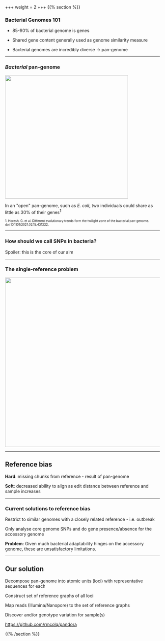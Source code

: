+++
weight = 2
+++
{{% section %}}

### Bacterial Genomes 101

- 85-90% of bacterial genome is genes

- Shared gene content generally used as genome similarity measure

- Bacterial genomes are incredibly diverse &rarr; pan-genome

---

### *Bacterial* pan-genome


<img src="images/pangenome.png"  height="400" style="border: none;">

In an "open" pan-genome, such as *E. coli*, two individuals could share as little as 30%
of their genes<sup style="font-size: small;">1</sup>

<font size="0.1em;">1. Horesh, G. et al. Different evolutionary trends form the twilight zone of the bacterial pan-genome. doi:10.1101&#x2F;2021.02.15.431222.</font>

---

### How should we call SNPs in bacteria?

Spoiler: this is the core of our aim

---

### The single-reference problem

<img src="images/single-ref.png"  height="550" style="border: none;">

---

## Reference bias

<p class="fragment fade-in-then-semi-out">
<b>Hard</b>: missing chunks from reference - result of pan-genome
</p>

<p class="fragment fade-in">
<b>Soft</b>: decreased ability to align as edit distance between reference and sample increases
</p>

---

### Current solutions to reference bias

<p class="fragment fade-in-then-semi-out">
Restrict to similar genomes with a closely related reference - i.e. outbreak
</p>
<p class="fragment fade-in-then-semi-out">
Only analyse core genome SNPs and do gene presence/absence for the accessory genome
</p>
<p class="fragment fade-up">
<b>Problem</b>: Given much bacterial adaptability hinges on the accessory genome, these are unsatisfactory limitations.
</p>

---

## Our solution

<p class="fragment fade-in-then-semi-out">
Decompose pan-genome into atomic units (loci) with representative sequences for each
</p>
<p class="fragment fade-in-then-semi-out">
Construct set of reference graphs of all loci
</p>
<p class="fragment fade-in-then-semi-out">
Map reads (Illumina/Nanopore) to the set of reference graphs
</p>
<p class="fragment fade-in-then-semi-out">
Discover and/or genotype variation for sample(s)
</p>
<p class="fragment fade-up">
<a href="https://github.com/rmcolq/pandora">https://github.com/rmcolq/pandora</a>
</p>


{{% /section %}}
